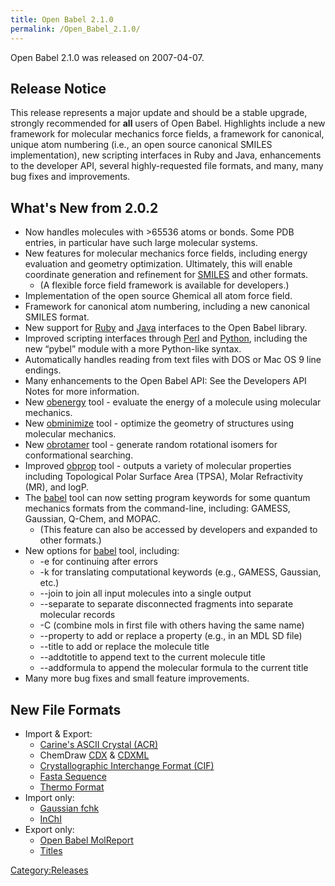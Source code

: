 ```yaml
---
title: Open Babel 2.1.0
permalink: /Open_Babel_2.1.0/
---
```


Open Babel 2.1.0 was released on 2007-04-07.

Release Notice
--------------

This release represents a major update and should be a stable upgrade, strongly recommended for **all** users of Open Babel. Highlights include a new framework for molecular mechanics force fields, a framework for canonical, unique atom numbering (i.e., an open source canonical SMILES implementation), new scripting interfaces in Ruby and Java, enhancements to the developer API, several highly-requested file formats, and many, many bug fixes and improvements.

What's New from 2.0.2
---------------------

-   Now handles molecules with &gt;65536 atoms or bonds. Some PDB entries, in particular have such large molecular systems.
-   New features for molecular mechanics force fields, including energy evaluation and geometry optimization. Ultimately, this will enable coordinate generation and refinement for [SMILES](/SMILES "wikilink") and other formats.
    -   (A flexible force field framework is available for developers.)
-   Implementation of the open source Ghemical all atom force field.
-   Framework for canonical atom numbering, including a new canonical SMILES format.
-   New support for [Ruby](/Ruby "wikilink") and [Java](/Java "wikilink") interfaces to the Open Babel library.
-   Improved scripting interfaces through [Perl](/Perl "wikilink") and [Python](/Python "wikilink"), including the new “pybel” module with a more Python-like syntax.
-   Automatically handles reading from text files with DOS or Mac OS 9 line endings.
-   Many enhancements to the Open Babel API: See the Developers API Notes for more information.
-   New [obenergy](/obenergy "wikilink") tool - evaluate the energy of a molecule using molecular mechanics.
-   New [obminimize](/obminimize "wikilink") tool - optimize the geometry of structures using molecular mechanics.
-   New [obrotamer](/obrotamer "wikilink") tool - generate random rotational isomers for conformational searching.
-   Improved [obprop](/obprop "wikilink") tool - outputs a variety of molecular properties including Topological Polar Surface Area (TPSA), Molar Refractivity (MR), and logP.
-   The [babel](/babel "wikilink") tool can now setting program keywords for some quantum mechanics formats from the command-line, including: GAMESS, Gaussian, Q-Chem, and MOPAC.
    -   (This feature can also be accessed by developers and expanded to other formats.)
-   New options for [babel](/babel "wikilink") tool, including:
    -   -e for continuing after errors
    -   -k for translating computational keywords (e.g., GAMESS, Gaussian, etc.)
    -   --join to join all input molecules into a single output
    -   --separate to separate disconnected fragments into separate molecular records
    -   -C (combine mols in first file with others having the same name)
    -   --property to add or replace a property (e.g., in an MDL SD file)
    -   --title to add or replace the molecule title
    -   --addtotitle to append text to the current molecule title
    -   --addformula to append the molecular formula to the current title
-   Many more bug fixes and small feature improvements.

New File Formats
----------------

-   Import & Export:
    -   [Carine's ASCII Crystal (ACR)](/ACR "wikilink")
    -   ChemDraw [CDX](/ChemDraw_CDX "wikilink") & [CDXML](/ChemDraw_CDXML "wikilink")
    -   [Crystallographic Interchange Format (CIF)](/CIF "wikilink")
    -   [Fasta Sequence](/Fasta_Sequence "wikilink")
    -   [Thermo Format](/Thermo "wikilink")
-   Import only:
    -   [Gaussian fchk](/Gaussian_fchk "wikilink")
    -   [InChI](/InChI "wikilink")
-   Export only:
    -   [Open Babel MolReport](/Open_Babel_MolReport "wikilink")
    -   [Titles](/Titles "wikilink")

[Category:Releases](/Category:Releases "wikilink")